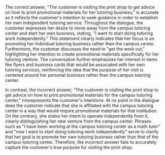 The correct answer, "The customer is visiting the print shop to get advice on how to print promotional materials for her tutoring business," is accurate as it reflects the customer's intention to seek guidance in order to establish her own independent tutoring service. Throughout the dialogue, the customer expresses her desire to move away from the campus tutoring center and start her own business, stating, "I want to start doing tutoring work independently." This statement clearly indicates that her focus is on promoting her individual tutoring business rather than the campus center. Furthermore, the customer discusses the need to "get the work out," highlighting her intention to create promotional materials specifically for her tutoring venture. The conversation further emphasizes her interest in items like flyers and business cards that would be associated with her own tutoring services, reinforcing the idea that the purpose of her visit is centered around her personal business rather than the campus tutoring center.

In contrast, the incorrect answer, "The customer is visiting the print shop to get advice on how to print promotional materials for the campus tutoring center," misrepresents the customer's intentions. At no point in the dialogue does the customer indicate that she is affiliated with the campus tutoring center in a way that would require promotional materials for that institution. On the contrary, she states her intent to operate independently from it, clearly distinguishing her new venture from the campus center. Phrases such as "I have been working at the campus tutoring center as a math tutor" and "now I want to start doing tutoring work independently" serve to clarify that her goal is to promote her own tutoring business rather than that of the campus tutoring center. Therefore, the incorrect answer fails to accurately capture the customer's true purpose for visiting the print shop.